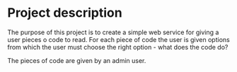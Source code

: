 # Project description

The purpose of this project is to create a simple web service for giving a user pieces o code to read. For each piece of code
the user is given options from which the user must choose the right option - what does the code do?

The pieces of code are given by an admin user.